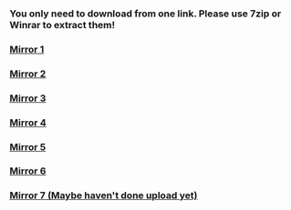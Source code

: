 ### You only need to download from one link. Please use 7zip or Winrar to extract them!

### [Mirror 1](https://1drv.ms/f/s!Aq9lGWkwamnVgR5qNTa6xGZXA8tw)
### [Mirror 2](https://drive.google.com/file/d/1TwFEqJEM-S7-vjybm4FuIZdmTWWFylsh/view?usp=sharing)
### [Mirror 3](https://cyberspace1902-my.sharepoint.com/:f:/g/personal/cyberspace1902_cyberspace1902_onmicrosoft_com/Etht9GQild5DtXZ6x3k0iLQBHfJrggSqHI6PM6TXgBEM9w?e=cXI3ZX)
### [Mirror 4](https://drive.google.com/file/d/1gAnC_U8cysRYDGOhqTXxz289rcZt3MRG/view?usp=sharing)
### [Mirror 5](https://1drv.ms/u/s!Aq9lGWkwamnVggZz4C2HWxR15r7S?e=qwhHCW)
### [Mirror 6](https://1drv.ms/f/s!Aq9lGWkwamnVggZz4C2HWxR15r7S)
### [Mirror 7 (Maybe haven't done upload yet)](https://cyberspace0219-my.sharepoint.com/:f:/g/personal/cyberspace0219_cyberspace0219_onmicrosoft_com/Eo4NwN1pBitCtQTunzN8dfUB7AEAuMt4PJ5z66Ca6nWElQ?e=u5KUUy)
